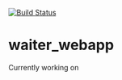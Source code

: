 
[![Build Status](https://travis-ci.com/JodyFortuin/waiter_webapp.svg?branch=main)](https://travis-ci.com/JodyFortuin/waiter_webapp)
# waiter_webapp
Currently working on
